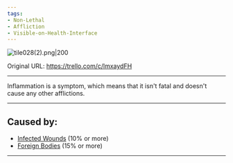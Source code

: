 ```yaml
---
tags:
- Non-Lethal
- Affliction
- Visible-on-Health-Interface
---
```


![tile028(2).png\|200](/Symptoms/Inflammation%20-%20Attachments/6718845db30472d958dd7b0d.png)

Original URL: https://trello.com/c/lmxaydFH

---

Inflammation is a symptom, which means that it isn't fatal and doesn't cause any other afflictions.

---

## Caused by:

- [Infected Wounds](../Any%20bodypart/Infected%20Wounds.md) (10% or more)
- [Foreign Bodies](../Any%20bodypart/Foreign%20Bodies.md) (15% or more)

---

